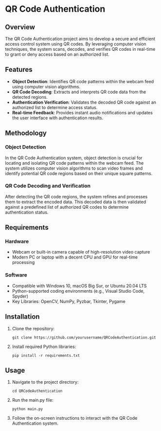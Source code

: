 # QR Code Authentication

## Overview

The QR Code Authentication project aims to develop a secure and efficient access control system using QR codes. By leveraging computer vision techniques, the system scans, decodes, and verifies QR codes in real-time to grant or deny access based on an authorized list.

## Features

- **Object Detection**: Identifies QR code patterns within the webcam feed using computer vision algorithms.
- **QR Code Decoding**: Extracts and interprets QR code data from the detected regions.
- **Authentication Verification**: Validates the decoded QR code against an authorized list to determine access status.
- **Real-time Feedback**: Provides instant audio notifications and updates the user interface with authentication results.

## Methodology

### Object Detection

In the QR Code Authentication system, object detection is crucial for locating and isolating QR code patterns within the webcam feed. The system utilizes computer vision algorithms to scan video frames and identify potential QR code regions based on their unique square patterns.

### QR Code Decoding and Verification

After detecting the QR code regions, the system refines and processes them to extract the encoded data. This decoded data is then validated against a predefined list of authorized QR codes to determine authentication status.

## Requirements

### Hardware

- Webcam or built-in camera capable of high-resolution video capture
- Modern PC or laptop with a decent CPU and GPU for real-time processing

### Software

- Compatible with Windows 10, macOS Big Sur, or Ubuntu 20.04 LTS
- Python-supported coding environments (e.g., Visual Studio Code, Spyder)
- Key Libraries: OpenCV, NumPy, Pyzbar, Tkinter, Pygame

## Installation

1. Clone the repository:

   ```
   git clone https://github.com/yourusername/QRCodeAuthentication.git
   ```

2. Install required Python libraries:

   ```
   pip install -r requirements.txt
   ```

## Usage

1. Navigate to the project directory:

   ```
   cd QRCodeAuthentication
   ```

2. Run the main.py file:

   ```
   python main.py
   ```

3. Follow the on-screen instructions to interact with the QR Code Authentication system.

